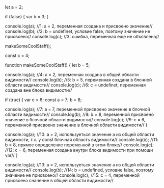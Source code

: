 let a = 2;

if (false) {
    var b = 3;
}

console.log(a); //1: a = 2, переменная создана и присвоено значение//
console.log(b); //2: b = undefinet, условие false, поэтому значение не присвоено// 
console.log(c); //3: ошибка, переменная еще не объявлена//

makeSomeCoolStaff();

const c = 4;

function makeSomeCoolStaff() {
    let b = 5;
    
console.log(a); //4: a = 2, переменная создана в общей области видимости//
console.log(b); //5: b = 5, переменная создана в блочной области видимости//
console.log(c); //6: c = undefinet, переменная создана вне блока видимости//

if (true) {
    var c = 6;
    const a = 7;
    b = 8;

console.log(a); //7: a = 7, переменной присвоено значение в блочной области видимости//
console.log(b); //8: b = 8, переменной присвоено значение в блочной области видимости//
console.log(c); //9: c = 6, переменной присвоено значение в блочной области видимости//
}
    
console.log(a); //10: a = 2, используеться значение a из общей области видимости, т.к. у const блочная область видимости//
console.log(b); //11: b = 8, прямое определение переменной в этом блоке//
console.log(c); //12: c = 6, переменная создана внутри блока видимости при помощи var//
}


console.log(a); //13: a = 2, используеться значение a из общей области видимости//
console.log(b); //14: b = undefined, условие false, поэтому значение не присвоено// 
console.log(c); //15: c = 4, переменной присвоено сначение в общей области видимости//